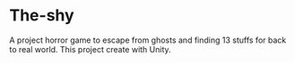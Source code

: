 # The-shy
A project horror game to escape from ghosts and finding 13 stuffs for back to real world.
This project create with Unity.

